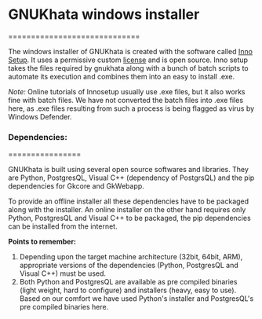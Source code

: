 # GNUKhata windows installer
=============================

The windows installer of GNUKhata is created with the software called [Inno Setup](https://jrsoftware.org/isinfo.php). It 
uses a permissive custom [license](https://github.com/jrsoftware/issrc/blob/main/license.txt) and is open source. Inno setup 
takes the files required by gnukhata along with a bunch of batch scripts to automate its execution and combines them into an 
easy to install .exe.

_Note:_ Online tutorials of Innosetup usually use .exe files, but it also works fine with batch files. We have not converted the batch files 
into .exe files here, as .exe files resulting from such a process is being flagged as virus by Windows Defender.

### Dependencies: 
================

GNUKhata is built using several open source softwares and libraries. They are Python, PostgresQL, Visual C++ (dependency of PostgrsQL) 
and the pip dependencies for Gkcore and GkWebapp.

To provide an offline installer all these dependencies have to be packaged along with the installer. An online installer on the other hand
requires only Python, PostgresQL and Visual C++ to be packaged, the pip dependencies can be installed from the internet.

**Points to remember:**
1. Depending upon the target machine architecture (32bit, 64bit, ARM), appropriate versions of the dependencies (Python, PostgresQL and Visual C++)
must be used.
2. Both Python and PostgresQL are available as pre compiled binaries (light weight, hard to configure) and installers (heavy, easy to use). 
Based on our comfort we have used Python's installer and PostgresQL's pre compiled binaries here.